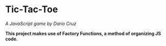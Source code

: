 # Tic-Tac-Toe
*A JavaScript game by Dario Cruz*

**This project makes use of Factory Functions, a method of organizing JS code.**